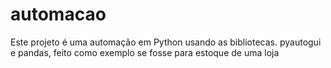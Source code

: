 # automacao
Este projeto é uma automação em Python usando as bibliotecas. pyautogui e pandas, feito como exemplo se fosse para estoque de uma loja
